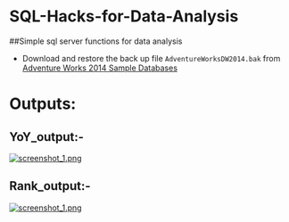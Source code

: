# SQL-Hacks-for-Data-Analysis
##Simple sql server functions for data analysis

* Download and restore the back up file `AdventureWorksDW2014.bak` from [Adventure Works 2014 Sample Databases](https://msftdbprodsamples.codeplex.com/releases/view/125550)


# Outputs:
## YoY_output:- 

[![screenshot_1.png](https://s19.postimg.org/d4h4bhi5v/screenshot_1.png)](https://postimg.org/image/dtzwnuipb/)

## Rank_output:- 

[![screenshot_1.png](https://s19.postimg.org/bqphg6iwj/screenshot_1.png)](https://postimg.org/image/jjg585ovj/)
